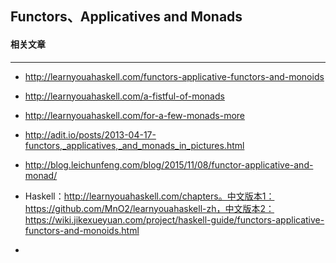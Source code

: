## Functors、Applicatives and Monads



#### 相关文章

-------

- http://learnyouahaskell.com/functors-applicative-functors-and-monoids

- http://learnyouahaskell.com/a-fistful-of-monads

- http://learnyouahaskell.com/for-a-few-monads-more

- http://adit.io/posts/2013-04-17-functors,_applicatives,_and_monads_in_pictures.html

- http://blog.leichunfeng.com/blog/2015/11/08/functor-applicative-and-monad/

- Haskell：http://learnyouahaskell.com/chapters。中文版本1：https://github.com/MnO2/learnyouahaskell-zh，中文版本2：https://wiki.jikexueyuan.com/project/haskell-guide/functors-applicative-functors-and-monoids.html

  

- 